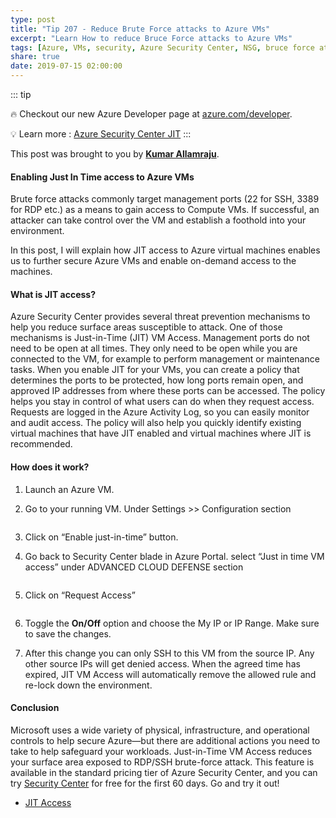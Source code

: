 ```yaml
---
type: post
title: "Tip 207 - Reduce Brute Force attacks to Azure VMs"
excerpt: "Learn How to reduce Bruce Force attacks to Azure VMs"
tags: [Azure, VMs, security, Azure Security Center, NSG, bruce force attacks]
share: true
date: 2019-07-15 02:00:00
---
```


::: tip

:fire: Checkout our new Azure Developer page at [azure.com/developer](https://azure.com/developer?WT.mc_id=azure-azuredevtips-azureappsdev).

:bulb: Learn more : [Azure Security Center JIT](https://azure.microsoft.com/en-ca/services/security-center/?WT.mc_id=docs-azuredevtips-azureappsdev)
:::

This post was brought to you by **[Kumar Allamraju](https://twitter.com/kumarallamraju)**. 

#### Enabling Just In Time access to Azure VMs
 
Brute force attacks commonly target management ports (22 for SSH, 3389 for RDP etc.)  as a means to gain access to Compute VMs. If successful, an attacker can take control over the VM and establish a foothold into your environment.

In this post, I will explain how JIT access to Azure virtual machines enables us to further secure Azure VMs and enable on-demand access to the machines.

#### What is JIT access?

Azure Security Center provides several threat prevention mechanisms to help you reduce surface areas susceptible to attack. One of those mechanisms is Just-in-Time (JIT) VM Access. Management ports do not need to be open at all times. They only need to be open while you are connected to the VM, for example to perform management or maintenance tasks. When you enable JIT for your VMs, you can create a policy that determines the ports to be protected, how long ports remain open, and approved IP addresses from where these ports can be accessed. The policy helps you stay in control of what users can do when they request access. Requests are logged in the Azure Activity Log, so you can easily monitor and audit access. The policy will also help you quickly identify existing virtual machines that have JIT enabled and virtual machines where JIT is recommended.

#### How does it work? 

1. Launch an Azure VM.

2. Go to your running VM. Under Settings >> Configuration section

<img :src="$withBase('/files/jit-step1.jpg')">

3. Click on “Enable just-in-time” button.

4. Go back to Security Center blade in Azure Portal. select “Just in time VM access” under ADVANCED CLOUD DEFENSE section

<img :src="$withBase('/files/jit-step2.jpg')">


5. Click on “Request Access” 

<img :src="$withBase('/files/jit-step3.jpg')">

6. Toggle the **On/Off** option and choose the My IP or IP Range. Make sure to save the changes.

7. After this change you can only SSH to this VM from the source IP. Any other source IPs will get denied access. When the agreed time has expired, JIT VM Access will automatically remove the allowed rule and re-lock down the environment.

#### Conclusion

Microsoft uses a wide variety of physical, infrastructure, and operational controls to help secure Azure—but there are additional actions you need to take to help safeguard your workloads. Just-in-Time VM Access reduces your surface area exposed to RDP/SSH brute-force attack. This feature is available in the standard pricing tier of Azure Security Center, and you can try [Security Center](https://azure.microsoft.com/en-us/free/?WT.mc_id=azure-azuredevtips-azureappsdev) for free for the first 60 days. Go and try it out!

* [JIT Access](https://www.youtube.com/watch?v=UOQb2FcdQnU?WT.mc_id=youtube-azuredevtips-azureappsdev)





